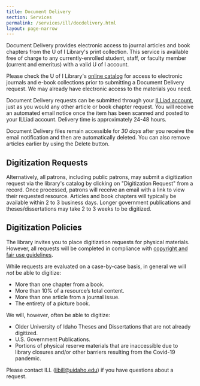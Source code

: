 ```yaml
---
title: Document Delivery
section: Services
permalink: /services/ill/docdelivery.html
layout: page-narrow
---
```


Document Delivery provides electronic access to journal articles and book chapters from the U of I Library's print collection. 
This service is available free of charge to any currently-enrolled student, staff, or faculty member (current and emeritus) with a valid U of I account. 

Please check the U of I Library's <a href="https://alliance-primo.hosted.exlibrisgroup.com/primo-explore/search?tab=default_tab&sortby=rank&vid=UID">online catalog</a> for access to electronic journals and e-book collections prior to submitting a Document Delivery request. 
We may already have electronic access to the materials you need.

Document Delivery requests can be submitted through your <a href="https://uidaho.idm.oclc.org/login?url=https://uidaho.illiad.oclc.org/illiad/illiad.dll">ILLiad account</a>, just as you would any other article or book chapter request. 
You will receive an automated email notice once the item has been scanned and posted to your ILLiad account. 
Delivery time is approximately 24-48 hours. 

Document Delivery files remain accessible for *30 days* after you receive the email notification and then are automatically deleted. 
You can also remove articles earlier by using the Delete button.

## Digitization Requests

Alternatively, all patrons, including public patrons, may submit a digitization request via the library's catalog by clicking on "Digitization Request" from a record. 
Once processed, patrons will receive an email with a link to view their requested resource. 
Articles and book chapters will typically be available within 2 to 3 business days. 
Longer government publications and theses/dissertations may take 2 to 3 weeks to be digitized.

## Digitization Policies

The library invites you to place digitization requests for physical materials. 
However, all requests will be completed in compliance with [copyright and fair use guidelines](https://www.lib.uidaho.edu/services/reserve/fairuse.html). 

While requests are evaluated on a case-by-case basis, in general we will *not* be able to digitize: 

- More than one chapter from a book. 
- More than 10% of a resource’s total content. 
- More than one article from a journal issue. 
- The entirety of a picture book.

We will, however, often be able to digitize: 

- Older University of Idaho Theses and Dissertations that are not already digitized. 
- U.S. Government Publications. 
- Portions of physical reserve materials that are inaccessible due to library closures and/or other barriers resulting from the Covid-19 pandemic. 

Please contact ILL (<a href="mailto:libill@uidaho.edu">libill@uidaho.edu</a>) if you have questions about a request. 
